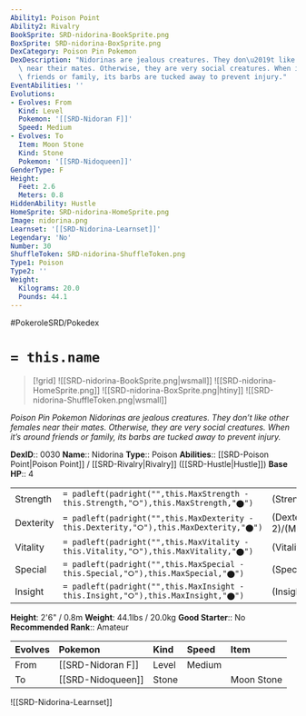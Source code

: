 ```yaml
---
Ability1: Poison Point
Ability2: Rivalry
BookSprite: SRD-nidorina-BookSprite.png
BoxSprite: SRD-nidorina-BoxSprite.png
DexCategory: Poison Pin Pokemon
DexDescription: "Nidorinas are jealous creatures. They don\u2019t like other females\
  \ near their mates. Otherwise, they are very social creatures. When it\u2019s around\
  \ friends or family, its barbs are tucked away to prevent injury."
EventAbilities: ''
Evolutions:
- Evolves: From
  Kind: Level
  Pokemon: '[[SRD-Nidoran F]]'
  Speed: Medium
- Evolves: To
  Item: Moon Stone
  Kind: Stone
  Pokemon: '[[SRD-Nidoqueen]]'
GenderType: F
Height:
  Feet: 2.6
  Meters: 0.8
HiddenAbility: Hustle
HomeSprite: SRD-nidorina-HomeSprite.png
Image: nidorina.png
Learnset: '[[SRD-Nidorina-Learnset]]'
Legendary: 'No'
Number: 30
ShuffleToken: SRD-nidorina-ShuffleToken.png
Type1: Poison
Type2: ''
Weight:
  Kilograms: 20.0
  Pounds: 44.1
---
```


#PokeroleSRD/Pokedex

# `= this.name`

> [!grid]
> ![[SRD-nidorina-BookSprite.png|wsmall]]
> ![[SRD-nidorina-HomeSprite.png]]
> ![[SRD-nidorina-BoxSprite.png|htiny]]
> ![[SRD-nidorina-ShuffleToken.png|wsmall]]


*Poison Pin Pokemon*
*Nidorinas are jealous creatures. They don’t like other females near their mates. Otherwise, they are very social creatures. When it’s around friends or family, its barbs are tucked away to prevent injury.*

**DexID**:: 0030
**Name**:: Nidorina
**Type**:: Poison
**Abilities**:: [[SRD-Poison Point|Poison Point]] / [[SRD-Rivalry|Rivalry]] ([[SRD-Hustle|Hustle]])
**Base HP**:: 4

|           |                                                                                        |                                          |
| --------- | -------------------------------------------------------------------------------------- | ---------------------------------------- |
| Strength  | `= padleft(padright("",this.MaxStrength - this.Strength,"⭘"),this.MaxStrength,"⬤")`    | (Strength::2)/(MaxStrength::4)   |
| Dexterity | `= padleft(padright("",this.MaxDexterity - this.Dexterity,"⭘"),this.MaxDexterity,"⬤")` | (Dexterity:: 2)/(MaxDexterity::4) |
| Vitality  | `= padleft(padright("",this.MaxVitality - this.Vitality,"⭘"),this.MaxVitality,"⬤")`    | (Vitality::2)/(MaxVitality::4)   |
| Special   | `= padleft(padright("",this.MaxSpecial - this.Special,"⭘"),this.MaxSpecial,"⬤")`       | (Special::2)/(MaxSpecial::4)     |
| Insight   | `= padleft(padright("",this.MaxInsight - this.Insight,"⭘"),this.MaxInsight,"⬤")`       | (Insight::2)/(MaxInsight::4)     |

**Height**: 2'6" / 0.8m
**Weight**: 44.1lbs / 20.0kg
**Good Starter**:: No
**Recommended Rank**:: Amateur

| Evolves   | Pokemon           | Kind   | Speed   | Item       |
|:----------|:------------------|:-------|:--------|:-----------|
| From      | [[SRD-Nidoran F]] | Level  | Medium  |            |
| To        | [[SRD-Nidoqueen]] | Stone  |         | Moon Stone |

![[SRD-Nidorina-Learnset]]